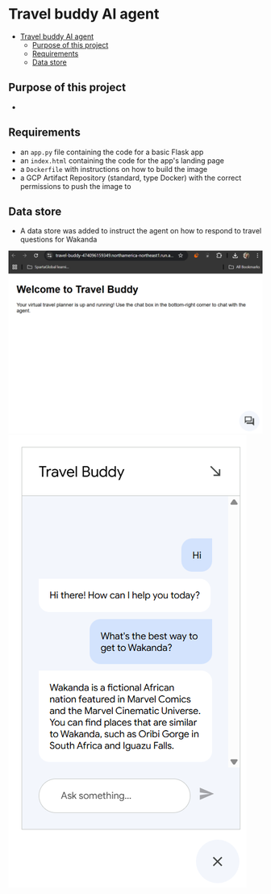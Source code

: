 # Travel buddy AI agent

- [Travel buddy AI agent](#travel-buddy-ai-agent)
  - [Purpose of this project](#purpose-of-this-project)
  - [Requirements](#requirements)
  - [Data store](#data-store)

## Purpose of this project

- 

## Requirements

- an `app.py` file containing the code for a basic Flask app
- an `index.html` containing the code for the app's landing page
- a `Dockerfile` with instructions on how to build the image
- a GCP Artifact Repository (standard, type Docker) with the correct permissions to push the image to

## Data store

- A data store was added to instruct the agent on how to respond to travel questions for Wakanda

![working index.html](image.png)
![Wakanda question](image-1.png)